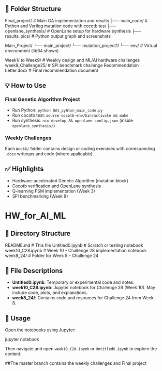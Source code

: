 ## 📁 Folder Structure

Final\_project/                  # Main GA implementation and results
├── main\_code/                 # Python and Verilog mutation code with cocotb test
├── openlane\_synthesis/        # OpenLane setup for hardware synthesis
├── results\_pics/              # Python output graph and screenshots

Main\_Project/
└── main\_project/
└── mutation\_project1/
└── env/              # Virtual environment (lib64 shown)

Week1/ to Week9/               # Weekly design and ML/AI hardware challenges
week8\_Challenge25/             # SPI benchmark challenge
Recommendation Letter.docx     # Final recommendation document


## 💡 How to Use

### Final Genetic Algorithm Project
- Run Python: `python GA1_pyhton_main_code.py`
- Run cocotb test: `source cocotb-env/bin/activate && make`
- Run synthesis: `nix develop && openlane config.json` (inside `openlane_synthesis/`)

### Weekly Challenges
Each `WeekX/` folder contains design or coding exercises with corresponding `.docx` writeups and code (where applicable).

## ✅ Highlights
- Hardware-accelerated Genetic Algorithm (mutation block)
- Cocotb verification and OpenLane synthesis
- Q-learning FSM implementation (Week 3)
- SPI benchmarking (Week 8)

# HW_for_AI_ML
## 📁 Directory Structure

README.md                  # This file
Untitled0.ipynb            # Scratch or testing notebook
week10\_C28.ipynb           # Week 10 - Challenge 28 implementation notebook
week8\_24/                  # Folder for Week 8 - Challenge 24


## 📘 File Descriptions

- **Untitled0.ipynb**: Temporary or experimental code and notes.
- **week10_C28.ipynb**: Jupyter notebook for Challenge 28 (Week 10). May include code, plots, and explanations.
- **week8_24/**: Contains code and resources for Challenge 24 from Week 8.

## 📝 Usage

Open the notebooks using Jupyter:

jupyter notebook

Then navigate and open `week10_C28.ipynb` or `Untitled0.ipynb` to explore the content.

##The master branch contains the weekly challenges and Final project
